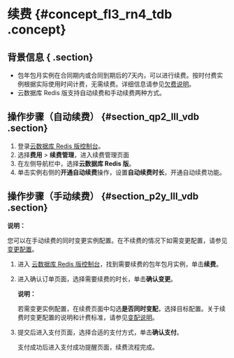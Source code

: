 # 续费 {#concept_fl3_rn4_tdb .concept}

## 背景信息 { .section}

-   包年包月实例在合同期内或合同到期后的7天内，可以进行续费。按时付费实例根据实际使用时间计费，无需续费。详细信息请参见[欠费说明](../intl.zh-CN/产品定价/到期/欠费与续费.md#)。
-   云数据库 Redis 版支持自动续费和手动续费两种方式。

## 操作步骤（自动续费） {#section_qp2_lll_vdb .section}

1.  登录[云数据库 Redis 版控制台](https://kvstore.console.aliyun.com/)。
2.  选择**费用** \> **续费管理**，进入续费管理页面
3.  在左侧导航栏中，选择**云数据库 Redis 版**。
4.  单击实例右侧的**开通自动续费**操作，设置**自动续费时长**，开通自动续费功能。

## 操作步骤（手动续费） {#section_p2y_lll_vdb .section}

**说明：** 

您可以在手动续费的同时变更实例配置。在不续费的情况下如需变更配置，请参见[变更配置](intl.zh-CN/用户指南/管理实例/变更配置.md#)。

1.  进入 [云数据库 Redis 版控制台](https://kvstore.console.aliyun.com/)，找到需要续费的包年包月实例，单击**续费**。
2.  进入确认订单页面，选择需要续费的时长，单击**确认变更**。

    **说明：** 

    若需变更实例配置，在续费页面中勾选**是否同时变配**，选择目标配置。关于续费时变更配置的说明和计费标准，请参见[变配说明](../intl.zh-CN/产品定价/变配说明.md#)。

3.  提交后进入支付页面，选择合适的支付方式，单击**确认支付**。

    支付成功后进入支付成功提醒页面，续费流程完成。



